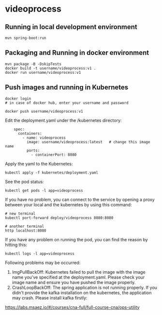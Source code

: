 # videoprocess

## Running in local development environment

```
mvn spring-boot:run
```

## Packaging and Running in docker environment

```
mvn package -B -DskipTests
docker build -t username/videoprocess:v1 .
docker run username/videoprocess:v1
```

## Push images and running in Kubernetes

```
docker login 
# in case of docker hub, enter your username and password

docker push username/videoprocess:v1
```

Edit the deployment.yaml under the /kubernetes directory:
```
    spec:
      containers:
        - name: videoprocess
          image: username/videoprocess:latest   # change this image name
          ports:
            - containerPort: 8080

```

Apply the yaml to the Kubernetes:
```
kubectl apply -f kubernetes/deployment.yaml
```

See the pod status:
```
kubectl get pods -l app=videoprocess
```

If you have no problem, you can connect to the service by opening a proxy between your local and the kubernetes by using this command:
```
# new terminal
kubectl port-forward deploy/videoprocess 8080:8080

# another terminal
http localhost:8080
```

If you have any problem on running the pod, you can find the reason by hitting this:
```
kubectl logs -l app=videoprocess
```

Following problems may be occurred:

1. ImgPullBackOff:  Kubernetes failed to pull the image with the image name you've specified at the deployment.yaml. Please check your image name and ensure you have pushed the image properly.
1. CrashLoopBackOff: The spring application is not running properly. If you didn't provide the kafka installation on the kubernetes, the application may crash. Please install kafka firstly:

https://labs.msaez.io/#/courses/cna-full/full-course-cna/ops-utility

